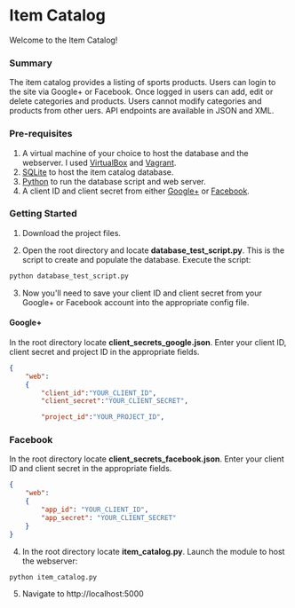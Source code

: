 # Item Catalog

Welcome to the Item Catalog!

### Summary

The item catalog provides a listing of sports products. Users can login to the site via Google+ or Facebook. Once logged in users can add, edit or delete categories and products. Users cannot modify categories and products from other uers. API endpoints are available in JSON and XML.

### Pre-requisites

1. A virtual machine of your choice to host the database and the webserver. I used [VirtualBox](https://www.virtualbox.org/wiki/Downloads) and [Vagrant](https://www.vagrantup.com/downloads.html).
2. [SQLite](https://www.sqlite.org/download.html) to host the item catalog database.
3. [Python](https://www.python.org/) to run the database script and web server.
4. A client ID and client secret from either [Google+](https://developers.google.com/) or [Facebook](https://developers.facebook.com/docs/apps/register).

### Getting Started

1. Download the project files.

2. Open the root directory and locate **database_test_script.py**. This is the script to create and populate the database. Execute the script:
```python
python database_test_script.py
```
3. Now you'll need to save your client ID and client secret from your Google+ or Facebook account into the appropriate config file.

#### Google+
In the root directory locate **client_secrets_google.json**. Enter your client ID, client secret and project ID in the appropriate fields.
```json
{
    "web":
    {
        "client_id":"YOUR_CLIENT_ID",
        "client_secret":"YOUR_CLIENT_SECRET",

        "project_id":"YOUR_PROJECT_ID",
``` 

### Facebook
In the root directory locate **client_secrets_facebook.json**. Enter your client ID and client secret in the appropriate fields.
```json
{
    "web":
    {
        "app_id": "YOUR_CLIENT_ID",
        "app_secret": "YOUR_CLIENT_SECRET"
    }
}
``` 

4. In the root directory locate **item_catalog.py**. Launch the module to host the webserver:
```python
python item_catalog.py
```
5. Navigate to http://localhost:5000